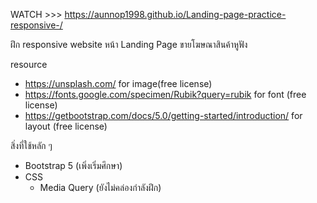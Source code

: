 WATCH >>> https://aunnop1998.github.io/Landing-page-practice-responsive-/

ฝึก responsive website หน้า Landing Page ขายโฆษณาสินค้าหูฟัง

resource
- https://unsplash.com/ for image(free license)
- https://fonts.google.com/specimen/Rubik?query=rubik for font (free license)
- https://getbootstrap.com/docs/5.0/getting-started/introduction/ for layout (free license)

สิ่งที่ใช้หลัก ๆ 
- Bootstrap 5 (เพิ่งเริ่มศึกษา)
- CSS
  - Media Query (ยังไม่คล่องกำลังฝึก)
